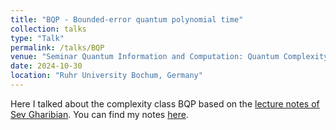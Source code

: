```yaml
---
title: "BQP - Bounded-error quantum polynomial time"
collection: talks
type: "Talk"
permalink: /talks/BQP
venue: "Seminar Quantum Information and Computation: Quantum Complexity Theory"
date: 2024-10-30
location: "Ruhr University Bochum, Germany"
---
```


Here I talked about the complexity class BQP based on the [lecture notes of Sev Gharibian](https://groups.uni-paderborn.de/fg-qi/courses/UPB_QCOMPLEXITY/2024/notes/QCT_Masterfile.pdf). 
You can find my notes [here](https://alexkulpe.github.io/files/BQP.pdf).
